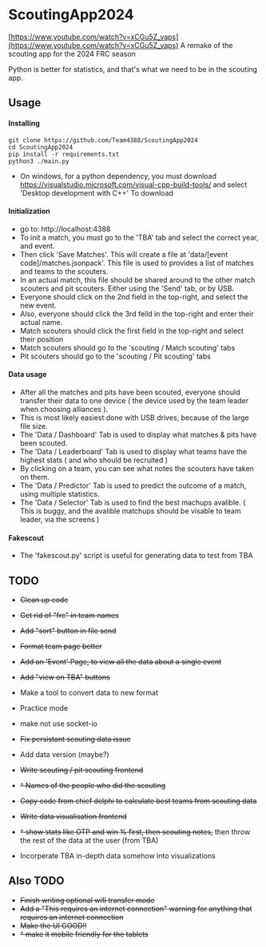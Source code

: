 # ScoutingApp2024
[https://www.youtube.com/watch?v=xCGu5Z_vaps](https://www.youtube.com/watch?v=xCGu5Z_vaps)
A remake of the scouting app for the 2024 FRC season

Python is better for statistics, and that's what we need to be in the scouting app.
## Usage
#### Installing
`git clone https://github.com/Team4388/ScoutingApp2024`    
`cd ScoutingApp2024`   
`pip install -r requirements.txt`   
`python3 ./main.py`   
- On windows, for a python dependency, you must download https://visualstudio.microsoft.com/visual-cpp-build-tools/ and select 'Desktop development with C++' To download

#### Initialization
- go to: http://localhost:4388
- To init a match, you must go to the 'TBA' tab and select the correct year, and event.
- Then click 'Save Matches'. This will create a file at 'data/[event code]/matches.jsonpack'. This file is used to provides a list of matches and teams to the scouters.
- In an actual match, this file should be shared around to the other match scouters and pit scouters. Either using the 'Send' tab, or by USB.
- Everyone should click on the 2nd field in the top-right, and select the new event.
- Also, everyone should click the 3rd feild in the top-right and enter their actual name.
- Match scouters should click the first field in the top-right and select their position
- Match scouters should go to the 'scouting / Match scouting' tabs
- Pit scouters should go to the 'scouting / Pit scouting' tabs

#### Data usage
- After all the matches and pits have been scouted, everyone should transfer their data to one device ( the device used by the team leader when choosing alliances ).
- This is most likely easiest done with USB drives, because of the large file size.
- The 'Data / Dashboard' Tab is used to display what matches & pits have been scouted.
- The 'Data / Leaderboard' Tab is used to display what teams have the highest stats ( and who should be recruited )
- By clicking on a team, you can see what notes the scouters have taken on them.
- The 'Data / Predictor' Tab is used to predict the outcome of a match, using multiple statistics.
- The 'Data / Selector' Tab is used to find the best machups avalible. ( This is buggy, and the avalible matchups should be visable to team leader, via the screens )

#### Fakescout
- The 'fakescout.py' script is useful for generating data to test from TBA

## TODO


- ~~Clean up code~~
- ~~Get rid of "frc" in team names~~
- ~~Add "sort" button in file send~~
- ~~Format team page better~~
- ~~Add an 'Event' Page, to view all the data about a single event~~
- ~~Add "view on TBA" buttons~~
- Make a tool to convert data to new format
- Practice mode
- make not use socket-io
- ~~Fix persistant scouting data issue~~
- Add data version (maybe?)

- ~~Write scouting / pit scouting frontend~~
- ~~^ Names of the people who did the scouting~~
- ~~Copy code from chief delphi to calculate best teams from scouting data~~
- ~~Write data visualisation frontend~~
- ~~^ show stats like OTP and win % first, then scouting notes,~~ then throw the rest of the data at the user (from TBA)
- Incorperate TBA in-depth data somehow into visualizations

## Also TODO
- ~~Finish writing optional wifi transfer mode~~
- ~~Add a "This requires an internet connection" warning for anything that requires an internet connection~~
- ~~Make the UI GOOD!!~~
- ~~^ make it mobile friendly for the tablets~~
